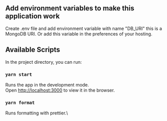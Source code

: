 ## Add environment variables to make this application work

Create .env file and add environment variable with name "DB_URI" this is a MongoDB URI. Or
add this variable in the preferences of your hosting.

## Available Scripts

In the project directory, you can run:

### `yarn start`

Runs the app in the development mode.\
Open [http://localhost:3000](http://localhost:3000) to view it in the browser.

### `yarn format`

Runs formatting with prettier.\